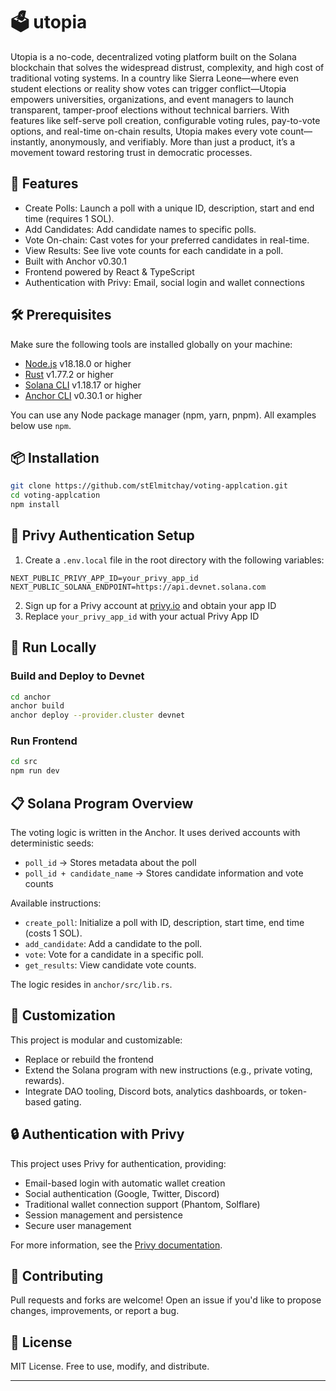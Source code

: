 # 🗳️ utopia

Utopia is a no-code, decentralized voting platform built on the Solana blockchain that solves the widespread distrust, complexity, and high cost of traditional voting systems. In a country like Sierra Leone—where even student elections or reality show votes can trigger conflict—Utopia empowers universities, organizations, and event managers to launch transparent, tamper-proof elections without technical barriers. With features like self-serve poll creation, configurable voting rules, pay-to-vote options, and real-time on-chain results, Utopia makes every vote count—instantly, anonymously, and verifiably. More than just a product, it’s a movement toward restoring trust in democratic processes.


## 🚀 Features

- Create Polls: Launch a poll with a unique ID, description, start and end time (requires 1 SOL).
- Add Candidates: Add candidate names to specific polls.
- Vote On-chain: Cast votes for your preferred candidates in real-time.
- View Results: See live vote counts for each candidate in a poll.
- Built with Anchor v0.30.1
- Frontend powered by React & TypeScript
- Authentication with Privy: Email, social login and wallet connections

## 🛠️ Prerequisites

Make sure the following tools are installed globally on your machine:

- [Node.js](https://nodejs.org/) v18.18.0 or higher
- [Rust](https://www.rust-lang.org/tools/install) v1.77.2 or higher
- [Solana CLI](https://docs.solana.com/cli/install-solana-cli-tools) v1.18.17 or higher
- [Anchor CLI](https://book.anchor-lang.com/getting_started/installation.html) v0.30.1 or higher

You can use any Node package manager (npm, yarn, pnpm). All examples below use `npm`.

## 📦 Installation

```bash
git clone https://github.com/stElmitchay/voting-applcation.git
cd voting-applcation
npm install
```

## 🔐 Privy Authentication Setup

1. Create a `.env.local` file in the root directory with the following variables:

```
NEXT_PUBLIC_PRIVY_APP_ID=your_privy_app_id
NEXT_PUBLIC_SOLANA_ENDPOINT=https://api.devnet.solana.com
```

2. Sign up for a Privy account at [privy.io](https://privy.io) and obtain your app ID
3. Replace `your_privy_app_id` with your actual Privy App ID

## 🧪 Run Locally

### Build and Deploy to Devnet
```bash
cd anchor
anchor build
anchor deploy --provider.cluster devnet
```
### Run Frontend
```bash
cd src
npm run dev
```

## 📋 Solana Program Overview

The voting logic is written in the Anchor. It uses derived accounts with deterministic seeds:

- `poll_id` → Stores metadata about the poll
- `poll_id + candidate_name` → Stores candidate information and vote counts

Available instructions:

- `create_poll`: Initialize a poll with ID, description, start time, end time (costs 1 SOL).
- `add_candidate`: Add a candidate to the poll.
- `vote`: Vote for a candidate in a specific poll.
- `get_results`: View candidate vote counts.

The logic resides in `anchor/src/lib.rs`.

## 🧩 Customization

This project is modular and customizable:

- Replace or rebuild the frontend
- Extend the Solana program with new instructions (e.g., private voting, rewards).
- Integrate DAO tooling, Discord bots, analytics dashboards, or token-based gating.

## 🔒 Authentication with Privy

This project uses Privy for authentication, providing:

- Email-based login with automatic wallet creation
- Social authentication (Google, Twitter, Discord)
- Traditional wallet connection support (Phantom, Solflare)
- Session management and persistence
- Secure user management

For more information, see the [Privy documentation](https://docs.privy.io/).

## 🤝 Contributing

Pull requests and forks are welcome! Open an issue if you'd like to propose changes, improvements, or report a bug.

## 📄 License

MIT License. Free to use, modify, and distribute.

---